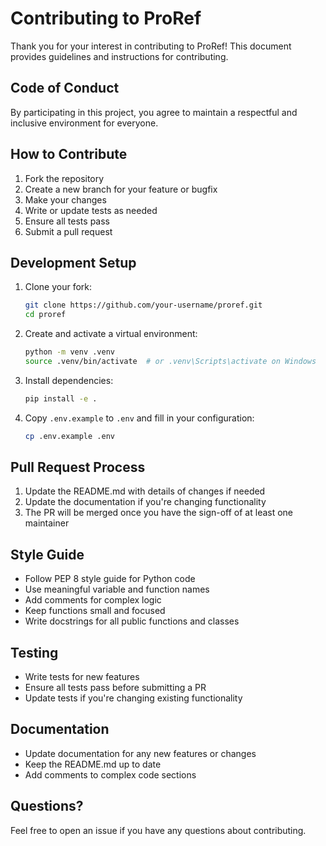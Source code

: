 # Contributing to ProRef

Thank you for your interest in contributing to ProRef! This document provides guidelines and instructions for contributing.

## Code of Conduct

By participating in this project, you agree to maintain a respectful and inclusive environment for everyone.

## How to Contribute

1. Fork the repository
2. Create a new branch for your feature or bugfix
3. Make your changes
4. Write or update tests as needed
5. Ensure all tests pass
6. Submit a pull request

## Development Setup

1. Clone your fork:
   ```bash
   git clone https://github.com/your-username/proref.git
   cd proref
   ```

2. Create and activate a virtual environment:
   ```bash
   python -m venv .venv
   source .venv/bin/activate  # or .venv\Scripts\activate on Windows
   ```

3. Install dependencies:
   ```bash
   pip install -e .
   ```

4. Copy `.env.example` to `.env` and fill in your configuration:
   ```bash
   cp .env.example .env
   ```

## Pull Request Process

1. Update the README.md with details of changes if needed
2. Update the documentation if you're changing functionality
3. The PR will be merged once you have the sign-off of at least one maintainer

## Style Guide

- Follow PEP 8 style guide for Python code
- Use meaningful variable and function names
- Add comments for complex logic
- Keep functions small and focused
- Write docstrings for all public functions and classes

## Testing

- Write tests for new features
- Ensure all tests pass before submitting a PR
- Update tests if you're changing existing functionality

## Documentation

- Update documentation for any new features or changes
- Keep the README.md up to date
- Add comments to complex code sections

## Questions?

Feel free to open an issue if you have any questions about contributing. 